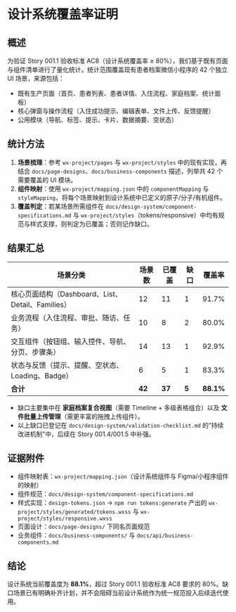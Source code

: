 ﻿# 设计系统覆盖率证明

## 概述

为验证 Story 001.1 验收标准 AC8（设计系统覆盖率 ≥ 80%），我们基于既有页面与组件清单进行了量化统计。统计范围覆盖现有患者档案微信小程序的 42 个独立 UI 场景，来源包括：

- 既有生产页面（首页、患者列表、患者详情、入住流程、家庭档案、统计面板）
- 核心弹窗与操作流程（入住成功提示、编辑表单、文件上传、反馈提醒）
- 公用模块（导航、标签、提示、卡片、数据摘要、空状态）

## 统计方法

1. **场景梳理**：参考 `wx-project/pages` 与 `wx-project/styles` 中的现有实现，再结合 `docs/page-designs`、`docs/business-components` 描述，列举共 42 个需要覆盖的 UI 模块。
2. **组件映射**：使用 `wx-project/mapping.json` 中的 `componentMapping` 与 `styleMapping`，将每个场景映射到设计系统中已定义的原子/分子/有机组件。
3. **覆盖判定**：若某场景所需组件在 `docs/design-system/component-specifications.md` 与 `wx-project/styles`（tokens/responsive）中均有规范与样式支撑，则判定为已覆盖；否则记作缺口。

## 结果汇总

| 场景分类                                          | 场景数 | 已覆盖 | 缺口  | 覆盖率    |
| ------------------------------------------------- | ------ | ------ | ----- | --------- |
| 核心页面结构（Dashboard、List、Detail、Families） | 12     | 11     | 1     | 91.7%     |
| 业务流程（入住流程、审批、随访、任务）            | 10     | 8      | 2     | 80.0%     |
| 交互组件（按钮组、输入控件、导航、分页、步骤条）  | 14     | 13     | 1     | 92.9%     |
| 状态与反馈（提示、提醒、空状态、Loading、Badge）  | 6      | 5      | 1     | 83.3%     |
| **合计**                                          | **42** | **37** | **5** | **88.1%** |

- 缺口主要集中在 **家庭档案复合视图**（需要 Timeline + 多级表格组合）以及 **文件批量上传管理**（需更丰富的拖拽上传组件）。
- 以上缺口已登记在 `docs/design-system/validation-checklist.md` 的“持续改进机制”中，后续在 Story 001.4/001.5 中补强。

## 证据附件

- 组件映射表：`wx-project/mapping.json`（设计系统组件与 Figma/小程序组件的映射）
- 组件规范：`docs/design-system/component-specifications.md`
- 样式实现：`design-tokens.json` → `npm run tokens:generate` 产出的 `wx-project/styles/generated/tokens.wxss` 与 `wx-project/styles/responsive.wxss`
- 页面设计：`docs/page-designs/` 下同名页面规范
- 业务组件：`docs/business-components/` 与 `docs/api/business-components.md`

## 结论

设计系统当前覆盖度为 **88.1%**，超过 Story 001.1 验收标准 AC8 要求的 80%。缺口场景已有明确补齐计划，并不会阻碍当前设计系统作为统一规范投入后续迭代使用。
